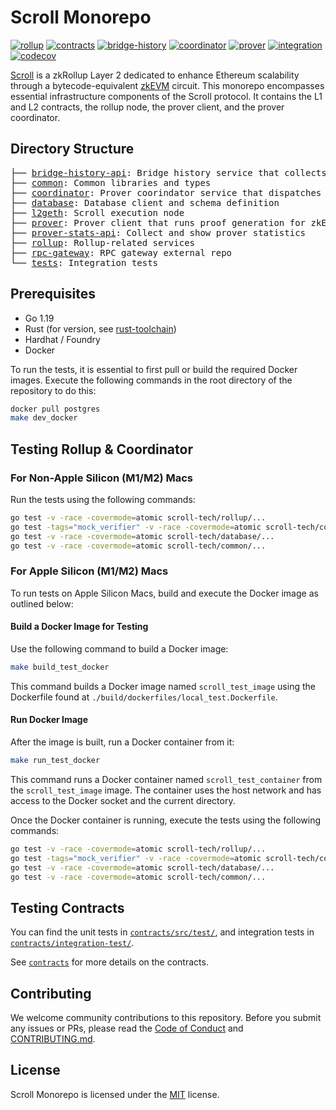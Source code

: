 # Scroll Monorepo

[![rollup](https://github.com/scroll-tech/scroll/actions/workflows/rollup.yml/badge.svg)](https://github.com/scroll-tech/scroll/actions/workflows/rollup.yml)
[![contracts](https://github.com/scroll-tech/scroll/actions/workflows/contracts.yml/badge.svg)](https://github.com/scroll-tech/scroll/actions/workflows/contracts.yml)
[![bridge-history](https://github.com/scroll-tech/scroll/actions/workflows/bridge_history_api.yml/badge.svg)](https://github.com/scroll-tech/scroll/actions/workflows/bridge_history_api.yml)
[![coordinator](https://github.com/scroll-tech/scroll/actions/workflows/coordinator.yml/badge.svg)](https://github.com/scroll-tech/scroll/actions/workflows/coordinator.yml)
[![prover](https://github.com/scroll-tech/scroll/actions/workflows/prover.yml/badge.svg)](https://github.com/scroll-tech/scroll/actions/workflows/prover.yml)
[![integration](https://github.com/scroll-tech/scroll/actions/workflows/integration.yml/badge.svg)](https://github.com/scroll-tech/scroll/actions/workflows/integration.yml)
[![codecov](https://codecov.io/gh/scroll-tech/scroll/branch/develop/graph/badge.svg?token=VJVHNQWGGW)](https://codecov.io/gh/scroll-tech/scroll)

<a href="https://scroll.io">Scroll</a> is a zkRollup Layer 2 dedicated to enhance Ethereum scalability through a bytecode-equivalent [zkEVM](https://github.com/scroll-tech/zkevm-circuits) circuit. This monorepo encompasses essential infrastructure components of the Scroll protocol. It contains the L1 and L2 contracts, the rollup node, the prover client, and the prover coordinator.

## Directory Structure

<pre>
├── <a href="./bridge-history-api/">bridge-history-api</a>: Bridge history service that collects deposit and withdraw events from both L1 and L2 chain and generates withdrawal proofs
├── <a href="./common/">common</a>: Common libraries and types
├── <a href="./coordinator/">coordinator</a>: Prover coorindator service that dispatches proving tasks to provers
├── <a href="./database">database</a>: Database client and schema definition
├── <a href="./src">l2geth</a>: Scroll execution node
├── <a href="./prover">prover</a>: Prover client that runs proof generation for zkEVM circuit and aggregation circuit
├── <a href="./prover-stats-api">prover-stats-api</a>: Collect and show prover statistics
├── <a href="./prover-stats-api">rollup</a>: Rollup-related services
├── <a href="./rpc-gateway">rpc-gateway</a>: RPC gateway external repo
└── <a href="./tests">tests</a>: Integration tests
</pre>

## Prerequisites
+ Go 1.19
+ Rust (for version, see [rust-toolchain](./common/libzkp/impl/rust-toolchain))
+ Hardhat / Foundry
+ Docker

To run the tests, it is essential to first pull or build the required Docker images. Execute the following commands in the root directory of the repository to do this:

```bash
docker pull postgres
make dev_docker
```

## Testing Rollup & Coordinator

### For Non-Apple Silicon (M1/M2) Macs

Run the tests using the following commands:

```bash
go test -v -race -covermode=atomic scroll-tech/rollup/...
go test -tags="mock_verifier" -v -race -covermode=atomic scroll-tech/coordinator/...
go test -v -race -covermode=atomic scroll-tech/database/...
go test -v -race -covermode=atomic scroll-tech/common/...
```

### For Apple Silicon (M1/M2) Macs

To run tests on Apple Silicon Macs, build and execute the Docker image as outlined below:

#### Build a Docker Image for Testing

Use the following command to build a Docker image:

```bash
make build_test_docker
```

This command builds a Docker image named `scroll_test_image` using the Dockerfile found at `./build/dockerfiles/local_test.Dockerfile`.

#### Run Docker Image

After the image is built, run a Docker container from it:

```bash
make run_test_docker
```

This command runs a Docker container named `scroll_test_container` from the `scroll_test_image` image. The container uses the host network and has access to the Docker socket and the current directory.

Once the Docker container is running, execute the tests using the following commands:

```bash
go test -v -race -covermode=atomic scroll-tech/rollup/...
go test -tags="mock_verifier" -v -race -covermode=atomic scroll-tech/coordinator/...
go test -v -race -covermode=atomic scroll-tech/database/...
go test -v -race -covermode=atomic scroll-tech/common/...
```

## Testing Contracts

You can find the unit tests in [`contracts/src/test/`](/contracts/src/test/), and integration tests in [`contracts/integration-test/`](/contracts/integration-test/).

See [`contracts`](/contracts) for more details on the contracts.

## Contributing

We welcome community contributions to this repository. Before you submit any issues or PRs, please read the [Code of Conduct](CODE_OF_CONDUCT.md) and [CONTRIBUTING.md](CONTRIBUTING.md).

## License

Scroll Monorepo is licensed under the [MIT](./LICENSE) license.
